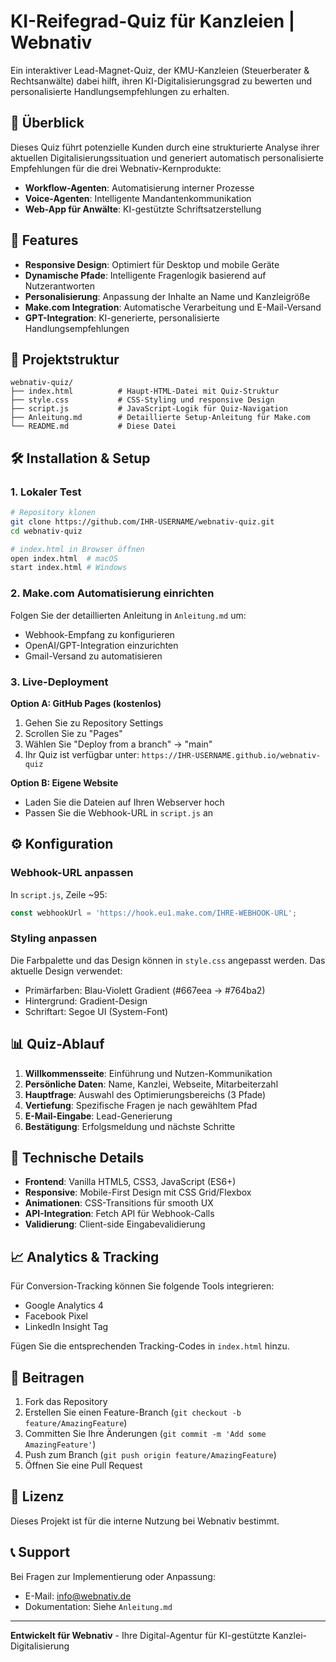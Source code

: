 # KI-Reifegrad-Quiz für Kanzleien | Webnativ

Ein interaktiver Lead-Magnet-Quiz, der KMU-Kanzleien (Steuerberater & Rechtsanwälte) dabei hilft, ihren KI-Digitalisierungsgrad zu bewerten und personalisierte Handlungsempfehlungen zu erhalten.

## 🎯 Überblick

Dieses Quiz führt potenzielle Kunden durch eine strukturierte Analyse ihrer aktuellen Digitalisierungssituation und generiert automatisch personalisierte Empfehlungen für die drei Webnativ-Kernprodukte:

- **Workflow-Agenten**: Automatisierung interner Prozesse
- **Voice-Agenten**: Intelligente Mandantenkommunikation 
- **Web-App für Anwälte**: KI-gestützte Schriftsatzerstellung

## 🚀 Features

- **Responsive Design**: Optimiert für Desktop und mobile Geräte
- **Dynamische Pfade**: Intelligente Fragenlogik basierend auf Nutzerantworten
- **Personalisierung**: Anpassung der Inhalte an Name und Kanzleigröße
- **Make.com Integration**: Automatische Verarbeitung und E-Mail-Versand
- **GPT-Integration**: KI-generierte, personalisierte Handlungsempfehlungen

## 📁 Projektstruktur

```
webnativ-quiz/
├── index.html          # Haupt-HTML-Datei mit Quiz-Struktur
├── style.css           # CSS-Styling und responsive Design
├── script.js           # JavaScript-Logik für Quiz-Navigation
├── Anleitung.md        # Detaillierte Setup-Anleitung für Make.com
└── README.md           # Diese Datei
```

## 🛠️ Installation & Setup

### 1. Lokaler Test
```bash
# Repository klonen
git clone https://github.com/IHR-USERNAME/webnativ-quiz.git
cd webnativ-quiz

# index.html in Browser öffnen
open index.html  # macOS
start index.html # Windows
```

### 2. Make.com Automatisierung einrichten

Folgen Sie der detaillierten Anleitung in `Anleitung.md` um:
- Webhook-Empfang zu konfigurieren
- OpenAI/GPT-Integration einzurichten
- Gmail-Versand zu automatisieren

### 3. Live-Deployment

**Option A: GitHub Pages (kostenlos)**
1. Gehen Sie zu Repository Settings
2. Scrollen Sie zu "Pages"
3. Wählen Sie "Deploy from a branch" → "main"
4. Ihr Quiz ist verfügbar unter: `https://IHR-USERNAME.github.io/webnativ-quiz`

**Option B: Eigene Website**
- Laden Sie die Dateien auf Ihren Webserver hoch
- Passen Sie die Webhook-URL in `script.js` an

## ⚙️ Konfiguration

### Webhook-URL anpassen
In `script.js`, Zeile ~95:
```javascript
const webhookUrl = 'https://hook.eu1.make.com/IHRE-WEBHOOK-URL';
```

### Styling anpassen
Die Farbpalette und das Design können in `style.css` angepasst werden. Das aktuelle Design verwendet:
- Primärfarben: Blau-Violett Gradient (#667eea → #764ba2)
- Hintergrund: Gradient-Design
- Schriftart: Segoe UI (System-Font)

## 📊 Quiz-Ablauf

1. **Willkommensseite**: Einführung und Nutzen-Kommunikation
2. **Persönliche Daten**: Name, Kanzlei, Webseite, Mitarbeiterzahl
3. **Hauptfrage**: Auswahl des Optimierungsbereichs (3 Pfade)
4. **Vertiefung**: Spezifische Fragen je nach gewähltem Pfad
5. **E-Mail-Eingabe**: Lead-Generierung
6. **Bestätigung**: Erfolgsmeldung und nächste Schritte

## 🔧 Technische Details

- **Frontend**: Vanilla HTML5, CSS3, JavaScript (ES6+)
- **Responsive**: Mobile-First Design mit CSS Grid/Flexbox
- **Animationen**: CSS-Transitions für smooth UX
- **API-Integration**: Fetch API für Webhook-Calls
- **Validierung**: Client-side Eingabevalidierung

## 📈 Analytics & Tracking

Für Conversion-Tracking können Sie folgende Tools integrieren:
- Google Analytics 4
- Facebook Pixel
- LinkedIn Insight Tag

Fügen Sie die entsprechenden Tracking-Codes in `index.html` hinzu.

## 🤝 Beitragen

1. Fork das Repository
2. Erstellen Sie einen Feature-Branch (`git checkout -b feature/AmazingFeature`)
3. Committen Sie Ihre Änderungen (`git commit -m 'Add some AmazingFeature'`)
4. Push zum Branch (`git push origin feature/AmazingFeature`)
5. Öffnen Sie eine Pull Request

## 📄 Lizenz

Dieses Projekt ist für die interne Nutzung bei Webnativ bestimmt.

## 📞 Support

Bei Fragen zur Implementierung oder Anpassung:
- E-Mail: info@webnativ.de
- Dokumentation: Siehe `Anleitung.md`

---

**Entwickelt für Webnativ** - Ihre Digital-Agentur für KI-gestützte Kanzlei-Digitalisierung
